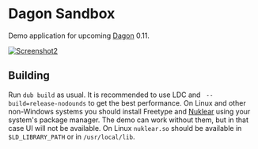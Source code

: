 # Dagon Sandbox
Demo application for upcoming [Dagon](https://github.com/gecko0307/dagon) 0.11.

[![Screenshot2](https://dlanggamedev.xtreme3d.ru/wp-content/uploads/2020/01/snow2.jpg)](https://dlanggamedev.xtreme3d.ru/wp-content/uploads/2020/01/snow2.jpg)

## Building
Run `dub build` as usual. It is recommended to use LDC and ` --build=release-nodounds` to get the best performance. On Linux and other non-Windows systems you should install Freetype and [Nuklear](https://github.com/Immediate-Mode-UI/Nuklear) using your system's package manager. The demo can work without them, but in that case UI will not be available. On Linux `nuklear.so` should be available in `$LD_LIBRARY_PATH` or in `/usr/local/lib`.
